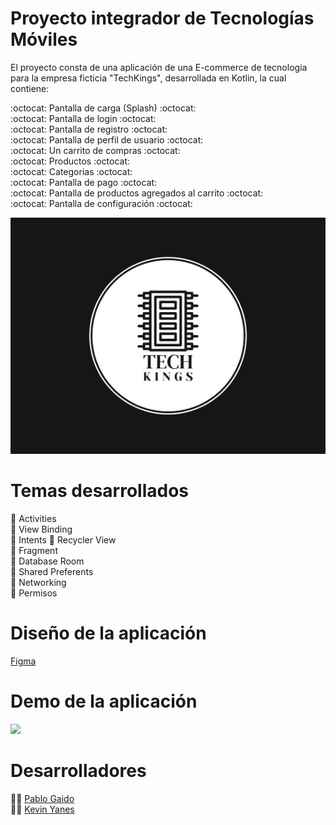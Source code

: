 # Proyecto integrador de Tecnologías Móviles

El proyecto consta de una aplicación de una E-commerce de tecnologia para la empresa ficticia "TechKings", desarrollada en Kotlin, la cual contiene:  

:octocat: Pantalla de carga (Splash) :octocat:    
:octocat: Pantalla de login :octocat:    
:octocat: Pantalla de registro :octocat:  
:octocat: Pantalla de perfil de usuario :octocat:  
:octocat: Un carrito de compras :octocat:  
:octocat: Productos :octocat:  
:octocat: Categorias :octocat:  
:octocat: Pantalla de pago :octocat:  
:octocat: Pantalla de productos agregados al carrito :octocat:  
:octocat: Pantalla de configuración :octocat:  

<p align="center">
     <img src="/resources/LogoTecnologiaMovil.jpg" />
</p>

# Temas desarrollados
📝 Activities  
📝 View Binding  
📝 Intents
📝 Recycler View  
📝 Fragment  
📝 Database Room  
📝 Shared Preferents  
📝 Networking  
📝 Permisos  


# Diseño de la aplicación
[Figma](https://www.figma.com/file/KyBU5VFZdcYjcfLlk11tFG/Proyecto-Integrador%3A-Tecnologias-M%C3%B3viles?node-id=0%3A1)

# Demo de la aplicación
![](https://github.com/Pablo592/TecMovilesProyectoIntegrador/blob/dev/App-TechKings.gif)

# Desarrolladores
👨‍💻 [Pablo Gaido](https://github.com/Pablo592)  
👨‍💻 [Kevin Yanes](https://github.com/kyanesdev)

